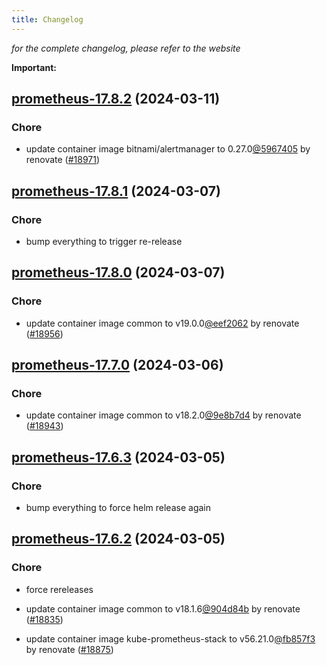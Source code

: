 ```yaml
---
title: Changelog
---
```



*for the complete changelog, please refer to the website*

**Important:**


## [prometheus-17.8.2](https://github.com/truecharts/charts/compare/prometheus-17.8.1...prometheus-17.8.2) (2024-03-11)

### Chore



- update container image bitnami/alertmanager to 0.27.0[@5967405](https://github.com/5967405) by renovate ([#18971](https://github.com/truecharts/charts/issues/18971))


## [prometheus-17.8.1](https://github.com/truecharts/charts/compare/prometheus-17.8.0...prometheus-17.8.1) (2024-03-07)

### Chore



- bump everything to trigger re-release


## [prometheus-17.8.0](https://github.com/truecharts/charts/compare/prometheus-17.7.0...prometheus-17.8.0) (2024-03-07)

### Chore



- update container image common to v19.0.0[@eef2062](https://github.com/eef2062) by renovate ([#18956](https://github.com/truecharts/charts/issues/18956))


## [prometheus-17.7.0](https://github.com/truecharts/charts/compare/prometheus-17.6.3...prometheus-17.7.0) (2024-03-06)

### Chore



- update container image common to v18.2.0[@9e8b7d4](https://github.com/9e8b7d4) by renovate ([#18943](https://github.com/truecharts/charts/issues/18943))


## [prometheus-17.6.3](https://github.com/truecharts/charts/compare/prometheus-17.6.2...prometheus-17.6.3) (2024-03-05)

### Chore



- bump everything to force helm release again


## [prometheus-17.6.2](https://github.com/truecharts/charts/compare/prometheus-17.6.0...prometheus-17.6.2) (2024-03-05)

### Chore



- force rereleases

- update container image common to v18.1.6[@904d84b](https://github.com/904d84b) by renovate ([#18835](https://github.com/truecharts/charts/issues/18835))

- update container image kube-prometheus-stack to v56.21.0[@fb857f3](https://github.com/fb857f3) by renovate ([#18875](https://github.com/truecharts/charts/issues/18875))

































